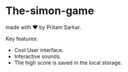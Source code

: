 # The-simon-game
made with ❤️ by Pritam Sarkar.

Key features:
- Cool User interface.
- Interactive sounds.
- The high score is saved in the local storage.
